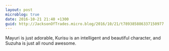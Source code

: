 ```yaml
---
layout: post
microblog: true
date: 2016-10-21 21:40 +1300
guid: http://JacksonOfTrades.micro.blog/2016/10/21/t789385886337150977.html
---
```

Mayuri is just adorable, Kurisu is an intelligent and beautiful character, and Suzuha is just all round awesome.
